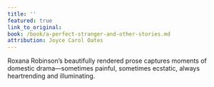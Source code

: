 ```yaml
---
title: ''
featured: true
link_to_original:
book: /book/a-perfect-stranger-and-other-stories.md
attribution: Joyce Carol Oates
---
```

Roxana Robinson’s beautifully rendered prose captures moments of domestic drama—sometimes painful, sometimes ecstatic, always heartrending and illuminating.

